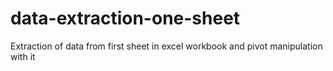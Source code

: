 # data-extraction-one-sheet
Extraction of data from first sheet in excel workbook and pivot manipulation with it
